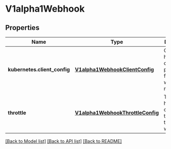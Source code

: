 # V1alpha1Webhook

## Properties
Name | Type | Description | Notes
------------ | ------------- | ------------- | -------------
**kubernetes.client_config** | [**V1alpha1WebhookClientConfig**](V1alpha1WebhookClientConfig.md) | ClientConfig holds the connection parameters for the webhook required | 
**throttle** | [**V1alpha1WebhookThrottleConfig**](V1alpha1WebhookThrottleConfig.md) | Throttle holds the options for throttling the webhook | [optional] 

[[Back to Model list]](../README.md#documentation-for-models) [[Back to API list]](../README.md#documentation-for-api-endpoints) [[Back to README]](../README.md)


